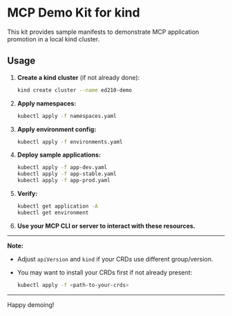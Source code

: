 # MCP Demo Kit for kind

This kit provides sample manifests to demonstrate MCP application promotion in a local kind cluster.

## Usage

1. **Create a kind cluster** (if not already done):

   ```sh
   kind create cluster --name ed210-demo
   ```

2. **Apply namespaces:**

   ```sh
   kubectl apply -f namespaces.yaml
   ```

3. **Apply environment config:**

   ```sh
   kubectl apply -f environments.yaml
   ```

4. **Deploy sample applications:**

   ```sh
   kubectl apply -f app-dev.yaml
   kubectl apply -f app-stable.yaml
   kubectl apply -f app-prod.yaml
   ```

5. **Verify:**

   ```sh
   kubectl get application -A
   kubectl get environment
   ```

6. **Use your MCP CLI or server to interact with these resources.**

---

**Note:**  
- Adjust `apiVersion` and `kind` if your CRDs use different group/version.
- You may want to install your CRDs first if not already present:

   ```sh
   kubectl apply -f <path-to-your-crds>
   ```

---

Happy demoing! 